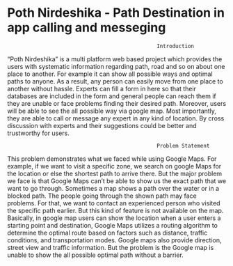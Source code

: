 # Poth Nirdeshika - Path Destination in app calling and messeging 
                                                    Introduction
“Poth Nirdeshika” is a multi platform web based project which provides the users with systematic information regarding path, road and so on about one place to another. For example it can show all possible ways and optimal paths to anyone. As a result, any person can easily move from one place to another without hassle. Experts can fill a form in here so that their databases are included in the form and general people can reach them if they are unable or face problems finding their desired path. Moreover, users will be able to see the all possible way via google map. Most importantly, they are able to call or message any expert in any kind of location. By cross discussion with experts and their suggestions could be better and trustworthy for users.                               


                                                    Problem Statement
This problem demonstrates what we faced while using Google Maps. For example, if we want to
visit a specific zone, we search on google Maps for the location or else the shortest path to arrive
there. But the major problem we face is that Google Maps can’t be able to show us the exact path
that we want to go through. Sometimes a map shows a path over the water or in a blocked path.
The people going through the shown path may face problems. For that, we want to contact an
experienced person who visited the specific path earlier. But this kind of feature is not available
on the map.
Basically, in google map users can show the location when a user enters a starting point and
destination, Google Maps utilizes a routing algorithm to determine the optimal route based on
factors such as distance, traffic conditions, and transportation modes. Google maps also provide
direction, street view and traffic information. But the problem is the Google map is unable to
show the all possible optimal path without a barrier.
